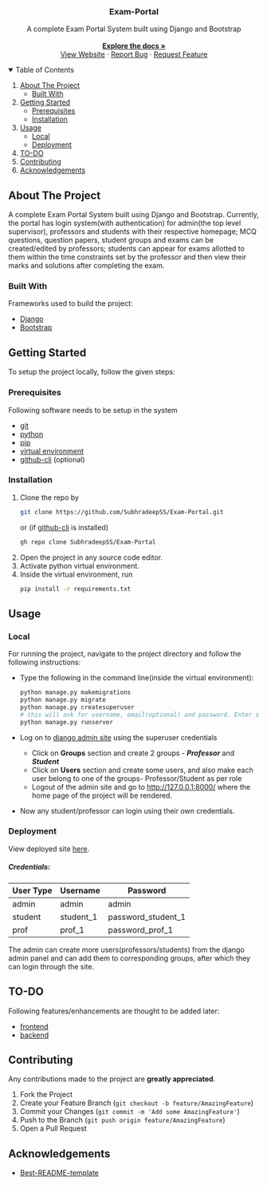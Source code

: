 <br />
<p align="center">
  <h3 align="center">Exam-Portal</h3>

  <p align="center">
    A complete Exam Portal System built using Django and Bootstrap
    <br />
    <br />
    <a href="https://github.com/SubhradeepSS/Exam-Portal"><strong>Explore the docs »</strong></a>
    <br />
    <a href="https://exam-portal-v01.herokuapp.com/">View Website</a>
    ·   
    <a href="https://github.com/SubhradeepSS/Exam-Portal/issues">Report Bug</a>
    ·
    <a href="https://github.com/SubhradeepSS/Exam-Portal/issues">Request Feature</a>
  </p>
</p>



<!-- TABLE OF CONTENTS -->
<details open="open">
  <summary>Table of Contents</summary>
  <ol>
    <li>
      <a href="#about-the-project">About The Project</a>
      <ul>
        <li><a href="#built-with">Built With</a></li>
      </ul>
    </li>
    <li>
      <a href="#getting-started">Getting Started</a>
      <ul>
        <li><a href="#prerequisites">Prerequisites</a></li>
        <li><a href="#installation">Installation</a></li>
      </ul>
    </li>
    <li>
      <a href="#usage">Usage</a>
      <ul>
        <li><a href="#local">Local</a></li>
        <li><a href="#deployment">Deployment</a></li>
      </ul>
    </li>
    <li><a href="#to-do">TO-DO</a></li>
    <li><a href="#contributing">Contributing</a></li>
    <li><a href="#acknowledgements">Acknowledgements</a></li>
  </ol>
</details>



<!-- ABOUT THE PROJECT -->
## About The Project
A complete Exam Portal System built using Django and Bootstrap. Currently, the portal has login system(with authentication) for admin(the top level supervisor), professors and students with their respective homepage; MCQ questions, question papers, student groups and exams can be created/edited by professors; students can appear for exams allotted to them within the time constraints set by the professor and then view their marks and solutions after completing the exam.

### Built With

Frameworks used to build the project:
* [Django](https://www.djangoproject.com/)
* [Bootstrap](https://getbootstrap.com)


<!-- GETTING STARTED -->
## Getting Started
To setup the project locally, follow the given steps:

### Prerequisites
Following software needs to be setup in the system
* [git](https://git-scm.com/downloads)
* [python](https://www.python.org/downloads/)
* [pip](https://pip.pypa.io/en/stable/installing/)
* [virtual environment](https://packaging.python.org/guides/installing-using-pip-and-virtual-environments/)
* [github-cli](https://github.com/cli/cli) (optional)

### Installation

1. Clone the repo by
   ```sh
   git clone https://github.com/SubhradeepSS/Exam-Portal.git
   ```
   or (if [github-cli](https://github.com/cli/cli) is installed)
   ```sh
   gh repo clone SubhradeepSS/Exam-Portal
   ```
2. Open the project in any source code editor.
3. Activate python virtual environment.
4. Inside the virtual environment, run
   ```sh
   pip install -r requirements.txt
   ```



<!-- USAGE EXAMPLES -->
## Usage
### Local
For running the project, navigate to the project directory and follow the following instructions:

* Type the following in the command line(inside the virtual environment):
    ```sh
    python manage.py makemigrations
    python manage.py migrate
    python manage.py createsuperuser
    # this will ask for username, email(optional) and password. Enter some credentials to be used later for django admin functionality.
    python manage.py runserver
  ```

* Log on to [django admin site](http://127.0.0.1:8000/admin) using the superuser credentials
    * Click on **Groups** section and create 2 groups - ***Professor*** and ***Student***
    * Click on **Users** section and create some users, and also make each user belong to one of the groups- Professor/Student as per role
    * Logout of the admin site and go to http://127.0.0.1:8000/ where the home page of the project will be rendered.

* Now any student/professor can login using their own credentials.


### Deployment
View deployed site [here](https://exam-portal-v01.herokuapp.com/).
##### Credentials:
| User Type      | Username | Password |
| ----------- | ----------- | -----------|
| admin      | admin       | admin |
| student   | student_1        | password_student_1 |
| prof   | prof_1        | password_prof_1 |

The admin can create more users(professors/students) from the django admin panel and can add them to corresponding groups, after which they can login through the site.


## TO-DO
Following features/enhancements are thought to be added later:
* [frontend](https://github.com/SubhradeepSS/Exam-Portal/projects/2#column-9414925)
* [backend](https://github.com/SubhradeepSS/Exam-Portal/projects/1#column-9414911)


<!-- CONTRIBUTING -->
## Contributing
Any contributions made to the project are **greatly appreciated**.

1. Fork the Project
2. Create your Feature Branch (`git checkout -b feature/AmazingFeature`)
3. Commit your Changes (`git commit -m 'Add some AmazingFeature'`)
4. Push to the Branch (`git push origin feature/AmazingFeature`)
5. Open a Pull Request


<!-- ACKNOWLEDGEMENTS -->
## Acknowledgements
* [Best-README-template](https://github.com/othneildrew/Best-README-Template)



[stars-url]: https://github.com/SubhradeepSS/Exam-Portal/stargazers
[issues-shield]: https://img.shields.io/github/issues/SubhradeepSS/Exam-Portal.svg?style=for-the-badge
[issues-url]: https://github.com/SubhradeepSS/Exam-Portal/issues
[license-shield]: https://img.shields.io/github/license/SubhradeepSS/Exam-Portal.svg?style=for-the-badge
[license-url]: https://github.com/SubhradeepSS/Exam-Portal/blob/master/LICENSE.txt